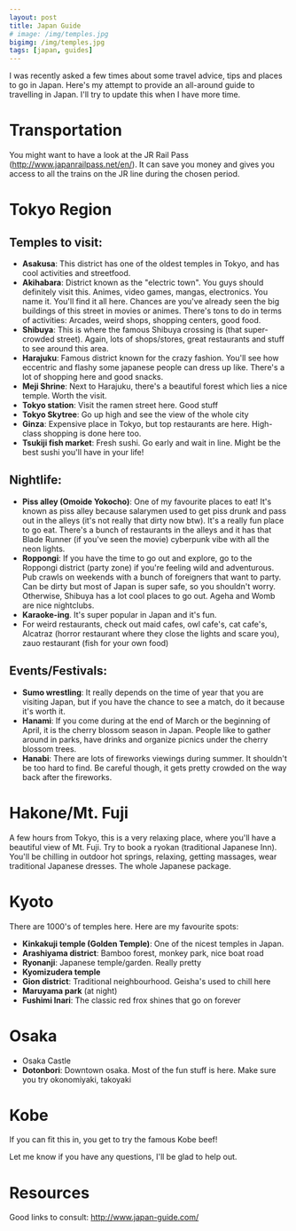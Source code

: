 ```yaml
---
layout: post
title: Japan Guide
# image: /img/temples.jpg
bigimg: /img/temples.jpg
tags: [japan, guides]
---
```


I was recently asked a few times about some travel advice, tips and places to go in Japan. Here's my attempt to provide an all-around guide to travelling in Japan. I'll try to update this when I have more time.

# Transportation

You might want to have a look at the JR Rail Pass (http://www.japanrailpass.net/en/). It can save you money and gives you access to all the trains on the JR line during the chosen period.

# Tokyo Region

## Temples to visit:
- **Asakusa**: This district has one of the oldest temples in Tokyo, and has cool activities and streetfood.
- **Akihabara**: District known as the "electric town". You guys should definitely visit this. Animes, video games, mangas, electronics. You name it. You'll find it all here. Chances are you've already seen the big buildings of this street in movies or animes. There's tons to do in terms of activities: Arcades, weird shops, shopping centers, good food.
- **Shibuya**: This is where the famous Shibuya crossing is (that super-crowded street). Again, lots of shops/stores, great restaurants and stuff to see around this area.
- **Harajuku**: Famous district known for the crazy fashion. You'll see how eccentric and flashy some japanese people can dress up like. There's a lot of shopping here and good snacks.
- **Meji Shrine**: Next to Harajuku, there's a beautiful forest which lies a nice temple. Worth the visit.
- **Tokyo station**: Visit the ramen street here. Good stuff
- **Tokyo Skytree**: Go up high and see the view of the whole city
- **Ginza**: Expensive place in Tokyo, but top restaurants are here. High-class shopping is done here too.
- **Tsukiji fish market**: Fresh sushi. Go early and wait in line. Might be the best sushi you'll have in your life!

## Nightlife:
- **Piss alley (Omoide Yokocho)**: One of my favourite places to eat! It's known as piss alley because salarymen used to get piss drunk and pass out in the alleys (it's not really that dirty now btw). It's a really fun place to go eat. There's a bunch of restaurants in the alleys and it has that Blade Runner (if you've seen the movie) cyberpunk vibe with all the neon lights.
- **Roppongi**: If you have the time to go out and explore, go to the Roppongi district (party zone) if you're feeling wild and adventurous. Pub crawls on weekends with a bunch of foreigners that want to party. Can be dirty but most of Japan is super safe, so you shouldn't worry. Otherwise, Shibuya has a lot cool places to go out. Ageha and Womb are nice nightclubs.
- **Karaoke-ing**. It's super popular in Japan and it's fun.
- For weird restaurants, check out maid cafes, owl cafe's, cat cafe's, Alcatraz (horror restaurant where they close the lights and scare you), zauo restaurant (fish for your own food)

## Events/Festivals:
- **Sumo wrestling**: It really depends on the time of year that you are visiting Japan, but if you have the chance to see a match, do it because it's worth it.
- **Hanami**: If you come during at the end of March or the beginning of April, it is the cherry blossom season in Japan. People like to gather around in parks, have drinks and organize picnics under the cherry blossom trees.
- **Hanabi**: There are lots of fireworks viewings during summer. It shouldn't be too hard to find. Be careful though, it gets pretty crowded on the way back after the fireworks.

# Hakone/Mt. Fuji
A few hours from Tokyo, this is a very relaxing place, where you'll have a beautiful view of Mt. Fuji. Try to book a ryokan (traditional Japanese Inn). You'll be chilling in outdoor hot springs, relaxing, getting massages, wear traditional Japanese dresses. The whole Japanese package.

# Kyoto
There are 1000's of temples here. Here are my favourite spots:

- **Kinkakuji temple (Golden Temple)**: One of the nicest temples in Japan.
- **Arashiyama district**: Bamboo forest, monkey park, nice boat road
- **Ryonanji**: Japanese temple/garden. Really pretty
- **Kyomizudera temple**
- **Gion district**: Traditional neighbourhood. Geisha's used to chill here
- **Maruyama park** (at night)
- **Fushimi Inari**: The classic red frox shines that go on forever

# Osaka
- Osaka Castle
- **Dotonbori**: Downtown osaka. Most of the fun stuff is here. Make sure you try okonomiyaki, takoyaki

# Kobe
If you can fit this in, you get to try the famous Kobe beef!

Let me know if you have any questions, I'll be glad to help out.

# Resources
Good links to consult:
http://www.japan-guide.com/
